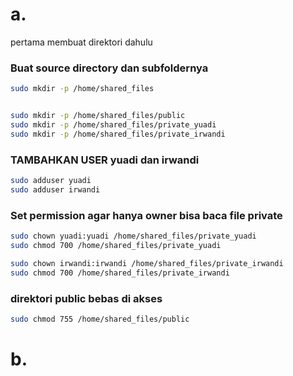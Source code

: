 # a.

pertama membuat direktori dahulu
### Buat source directory dan subfoldernya
```bash
sudo mkdir -p /home/shared_files


sudo mkdir -p /home/shared_files/public
sudo mkdir -p /home/shared_files/private_yuadi
sudo mkdir -p /home/shared_files/private_irwandi
```

### TAMBAHKAN USER yuadi dan irwandi
```bash
sudo adduser yuadi
sudo adduser irwandi
```

### Set permission agar hanya owner bisa baca file private
```bash
sudo chown yuadi:yuadi /home/shared_files/private_yuadi
sudo chmod 700 /home/shared_files/private_yuadi

sudo chown irwandi:irwandi /home/shared_files/private_irwandi
sudo chmod 700 /home/shared_files/private_irwandi
```
### direktori public bebas di akses
```bash
sudo chmod 755 /home/shared_files/public
```

# b.


